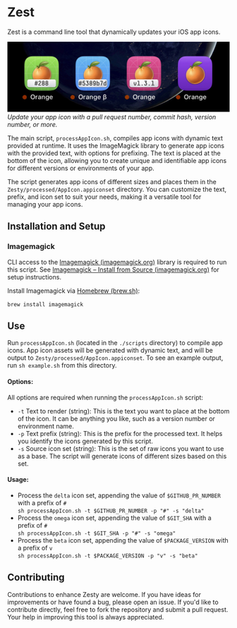 # Zest

Zest is a command line tool that dynamically updates your iOS app icons. 

![Example Dynamic Icons](./assets/example_dynamic_icons.jpeg)
_Update your app icon with a pull request number, commit hash, version number, or more._

The main script, `processAppIcon.sh`, compiles app icons with dynamic text provided at runtime. It uses the ImageMagick library to generate app icons with the provided text, with options for prefixing. The text is placed at the bottom of the icon, allowing you to create unique and identifiable app icons for different versions or environments of your app.

The script generates app icons of different sizes and places them in the `Zesty/processed/AppIcon.appiconset` directory. You can customize the text, prefix, and icon set to suit your needs, making it a versatile tool for managing your app icons.

## Installation and Setup

### Imagemagick
CLI access to the [Imagemagick (imagemagick.org)] library is required to run this script. See [Imagemagick – Install from Source (imagemagick.org)] for setup instructions.

Install Imagemagick via [Homebrew (brew.sh)]: 
``` shell
brew install imagemagick
```

[Imagemagick (imagemagick.org)]: https://imagemagick.org/
[Imagemagick – Install from Source (imagemagick.org)]: https://imagemagick.org/script/install-source.php
[Homebrew (brew.sh)]: https://brew.sh/

## Use
Run `processAppIcon.sh` (located in the `./scripts` directory) to compile app icons. App icon assets will be generated with dynamic text, and will be output to `Zesty/processed/AppIcon.appiconset`. To see an example output, run `sh example.sh` from this directory.

#### Options:
All options are required when running the `processAppIcon.sh` script:

- `-t`    Text to render (string): This is the text you want to place at the bottom of the icon. It can be anything you like, such as a version number or environment name.
- `-p`    Text prefix (string): This is the prefix for the processed text. It helps you identify the icons generated by this script.
- `-s`    Source icon set (string): This is the set of raw icons you want to use as a base. The script will generate icons of different sizes based on this set.

#### Usage:
* Process the `delta` icon set, appending the value of `$GITHUB_PR_NUMBER` with a prefix of `#`  
    `sh processAppIcon.sh -t $GITHUB_PR_NUMBER -p "#" -s "delta"`
* Process the `omega` icon set, appending the value of `$GIT_SHA` with a prefix of `#`  
    `sh processAppIcon.sh -t $GIT_SHA -p "#" -s "omega"`
* Process the `beta` icon set, appending the value of `$PACKAGE_VERSION` with a prefix of `v`  
    `sh processAppIcon.sh -t $PACKAGE_VERSION -p "v" -s "beta"`

## Contributing

Contributions to enhance Zesty are welcome. If you have ideas for improvements or have found a bug, please open an issue. If you'd like to contribute directly, feel free to fork the repository and submit a pull request. Your help in improving this tool is always appreciated.
